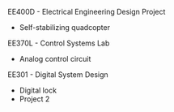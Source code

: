 EE400D - Electrical Engineering Design Project
<ul>
<li>Self-stabilizing quadcopter</li>
</ul>

EE370L - Control Systems Lab
<ul>
<li>Analog control circuit</li>
</ul>

EE301 - Digital System Design
<ul>
<li>Digital lock</li>
<li>Project 2</li>
</ul>
